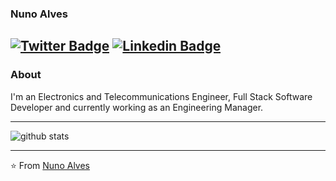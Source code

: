 ### Nuno Alves
[![Twitter Badge](https://img.shields.io/badge/-Nuno_Alves-1ca0f1?style=flat-square&logo=twitter&logoColor=white&link=https://twitter.com/nunorralves)](https://twitter.com/nunorralves)  [![Linkedin Badge](https://img.shields.io/badge/-Nuno_Alves-blue?style=flat-square&logo=Linkedin&logoColor=white&link=https://www.linkedin.com/in/nralves)](https://www.linkedin.com/in/nralves/) 
---------------------------------------------------------------------------------------------------------------------------------------------------------------------------------
### About

I'm an Electronics and Telecommunications Engineer, Full Stack Software Developer and currently working as an Engineering Manager.

---------------------------------------------------------------------------------------------------------------------------------------------------------------------------------

![github stats](https://github-readme-stats.vercel.app/api?username=nunorralves&show_icons=true)

---------------------------------------------------------------------------------------------------------------------------------------------------------------------------------


⭐️ From [Nuno Alves](https://github.com/nunorralves)

